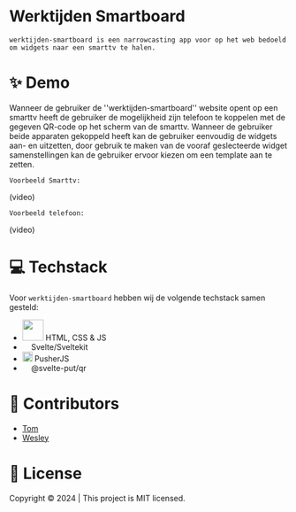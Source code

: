 # Werktijden Smartboard
``werktijden-smartboard is een narrowcasting app voor op het web bedoeld om widgets naar een smarttv te halen.``


# ✨ Demo 
Wanneer de gebruiker de ''werktijden-smartboard'' website opent op een smarttv heeft de gebruiker de mogelijkheid zijn telefoon te koppelen met de gegeven QR-code op het scherm van de smarttv. Wanneer de gebruiker beide apparaten gekoppeld heeft kan de gebruiker eenvoudig de widgets aan- en uitzetten, door gebruik te maken van de vooraf geslecteerde widget samenstellingen kan de gebruiker ervoor kiezen om een template aan te zetten.

`Voorbeeld Smarttv:`

(video)

`Voorbeeld telefoon:`

(video)


# 💻 Techstack
Voor `werktijden-smartboard` hebben wij de volgende techstack samen gesteld:
- <img src="https://github.com/WesleySchorel/werktijden-smartboard/assets/112857487/2824777f-eddc-4955-a79d-dc4f391a8532" width="38" /> HTML, CSS & JS
- <img src="https://github.com/WesleySchorel/werktijden-smartboard/assets/112857487/f4b6ae3f-42b5-45e5-82e9-487ba1569461" width="12" /> Svelte/Sveltekit
- <img src="https://github.com/WesleySchorel/werktijden-smartboard/assets/112857487/a5693b8a-bae3-4eda-8408-1f81e43c5fee" width="18" /> PusherJS
- <img src="https://github.com/WesleySchorel/werktijden-smartboard/assets/112857487/f4b6ae3f-42b5-45e5-82e9-487ba1569461" width="12" /> @svelte-put/qr


# 🤝 Contributors
- [Tom](https://github.com/tom-2810)
- [Wesley](https://github.com/WesleySchorel)


# 📝 License
Copyright © 2024 | This project is MIT licensed.


